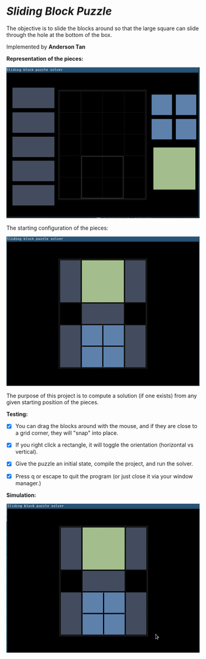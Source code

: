 # *Sliding Block Puzzle*

The objective is to slide the blocks around so that the large square can slide through the hole at the bottom of the box.

Implemented by **Anderson Tan**

**Representation of the pieces:**

![alt text](https://github.com/andersontan1998/Sliding_Block_Puzzle/blob/master/pieces.PNG)

The starting configuration of the pieces: 

![alt text](https://github.com/andersontan1998/Sliding_Block_Puzzle/blob/master/starting.PNG)

The purpose of this project is to compute a solution (if one exists) from any given starting position of the pieces. 

**Testing:**

* [x] You can drag the blocks around with the mouse, and if they are close to a grid corner, they will "snap" into place. 

* [x] If you right click a rectangle, it will toggle the orientation (horizontal vs vertical).

* [x] Give the puzzle an initial state, compile the project, and run the solver.

* [x] Press q or escape to quit the program (or just close it via your window manager.)

**Simulation:**

![](solution_gif.gif)


